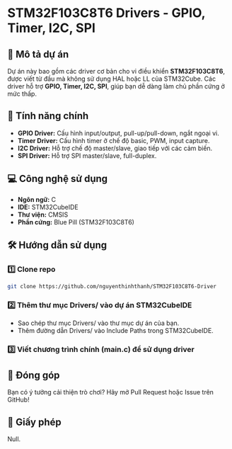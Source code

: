 # STM32F103C8T6 Drivers - GPIO, Timer, I2C, SPI

## 🚀 Mô tả dự án
Dự án này bao gồm các driver cơ bản cho vi điều khiển **STM32F103C8T6**, được viết từ đầu mà không sử dụng HAL hoặc LL của STM32Cube. Các driver hỗ trợ **GPIO, Timer, I2C, SPI**, giúp bạn dễ dàng làm chủ phần cứng ở mức thấp.

## 📌 Tính năng chính
- **GPIO Driver:** Cấu hình input/output, pull-up/pull-down, ngắt ngoại vi.
- **Timer Driver:** Cấu hình timer ở chế độ basic, PWM, input capture.
- **I2C Driver:** Hỗ trợ chế độ master/slave, giao tiếp với các cảm biến.
- **SPI Driver:** Hỗ trợ SPI master/slave, full-duplex.

## 💻 Công nghệ sử dụng
- **Ngôn ngữ:** C
- **IDE:** STM32CubeIDE
- **Thư viện:** CMSIS
- **Phần cứng:** Blue Pill (STM32F103C8T6)


## 🛠 Hướng dẫn sử dụng
### 1️⃣ Clone repo
```bash
git clone https://github.com/nguyenthinhthanh/STM32F103C8T6-Driver
```
### 2️⃣ Thêm thư mục Drivers/ vào dự án STM32CubeIDE
- Sao chép thư mục Drivers/ vào thư mục dự án của bạn.
- Thêm đường dẫn Drivers/ vào Include Paths trong STM32CubeIDE.
### 3️⃣ Viết chương trình chính (main.c) để sử dụng driver

## 🤝 Đóng góp
Bạn có ý tưởng cải thiện trò chơi? Hãy mở Pull Request hoặc Issue trên GitHub!

## 📄 Giấy phép
Null.

